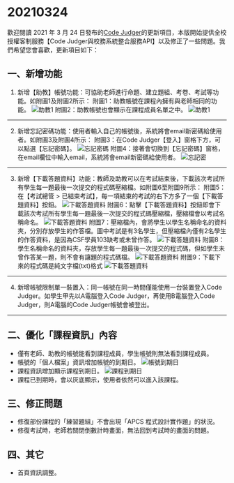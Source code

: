 # 20210324

歡迎閱讀 2021 年 3 月 24 日發布的[Code Judger](http://www.codejudger.com)的更新項目，本版開始提供全校授權客制服務【Code Judger與校務系統整合服務API】以及修正了一些問題。我們希望您會喜歡，更新項目如下：

## 一、新增功能

1. 新增【助教】帳號功能：可協助老師進行命題、建立題組、考卷、考試等功能。如附圖1及附圖2所示：
附圖1：助教帳號在課程內擁有與老師相同的功能。
![助教1](https://i.imgur.com/XiMQvrl.jpg)
附圖2：助教帳號也會顯示在課程成員名單之中。
![助教1](https://i.imgur.com/wIhhMYP.jpg)

---

2. 新增忘記密碼功能：使用者輸入自己的帳號後，系統將會email新密碼給使用者。如附圖3及附圖4所示：
附圖3：在Code Judger【登入】窗格下方，可以點選【忘記密碼】。
![忘記密碼](https://i.imgur.com/oDQxvBm.jpg)
附圖4：接著會切換到【忘記密碼】窗格，在email欄位中輸入email，系統將會email新密碼給使用者。
![忘記密](https://i.imgur.com/LhA8ukf.jpg)

---

3. 新增【下載答題資料】功能：教師及助教可以在考試結束後，下載該次考試所有學生每一題最後一次提交的程式碼壓縮檔。如附圖6至附圖9所示：
附圖5：在【考試總管 > 已結束考試】，每一項結束的考試的右下方多了一個【下載答題資料】按鈕。
![下載答題資料](https://i.imgur.com/tVnZTT9.jpg)
附圖6：點擊【下載答題資料】按鈕即會下載該次考試所有學生每一題最後一次提交的程式碼壓縮檔，壓縮檔會以考試名稱命名。
![下載答題資料](https://i.imgur.com/Yz23QU6.jpg)
附圖7：壓縮檔內，會將學生以學生名稱命名的資料夾，分別存放學生的作答檔。圖中考試是有3名學生，但壓縮檔內僅有2名學生的作答資料，是因為CSF學員103缺考或未曾作答。
![下載答題資料](https://i.imgur.com/2lW1iz7.jpg)
附圖8：學生名稱命名的資料夾，存放學生每一題最後一次提交的程式碼，但如學生未曾作答某一題，則不會有讓題的程式碼檔。
![下載答題資料](https://i.imgur.com/iPR8VVP.jpg)
附圖9：下載下來的程式碼是純文字檔(txt)格式
![下載答題資料](https://i.imgur.com/t3HASMG.jpg)

---

4. 新增帳號限制單一裝置入：同一帳號在同一時間僅能使用一台裝置登入Code Judger。如學生甲先以A電腦登入Code Judger，再使用B電腦登入Code Judger，則A電腦的Code Judger帳號會被登出。

---

## 二、優化「課程資訊」內容

- 僅有老師、助教的帳號能看到課程成員，學生帳號則無法看到課程成員。
- 帳號的「個人檔案」資訊增加帳號的到期日。
![帳號到期日](https://i.imgur.com/kTw1aRo.jpg)
- 課程資訊增加顯示課程到期日。
![課程到期日](https://i.imgur.com/rxuGRQT.jpg)
- 課程已到期時，會以灰底顯示，使用者依然可以進入該課程。

## 三、修正問題

- 修復部份課程的「練習題組」不會出現「APCS 程式設計實作題」的狀況。
- 修復考試時，老師若關閉倒數計時畫面，無法回到考試時的畫面的問題。

## 四、其它

- 首頁資訊調整。
